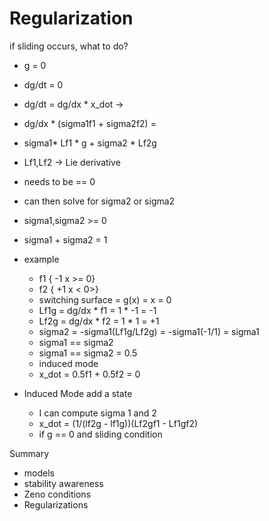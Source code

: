 # Regularization

if sliding occurs, what to do?

- g = 0
- dg/dt = 0
- dg/dt = dg/dx \* x_dot ->
- dg/dx \* (sigma1f1 + sigma2f2) =
- sigma1* Lf1 * g + sigma2 \* Lf2g
- Lf1,Lf2 -> Lie derivative
- needs to be == 0
- can then solve for sigma2 or sigma2
- sigma1,sigma2 >= 0
- sigma1 + sigma2 = 1

- example

  - f1 { -1 x >= 0}
  - f2 { +1 x < 0>}
  - switching surface = g(x) = x = 0
  - Lf1g = dg/dx \* f1 = 1 \* -1 = -1
  - Lf2g = dg/dx \* f2 = 1 \* 1 = +1
  - sigma2 = -sigma1(Lf1g/Lf2g) = -sigma1(-1/1) = sigma1
  - sigma1 == sigma2
  - sigma1 == sigma2 = 0.5
  - induced mode
  - x_dot = 0.5f1 + 0.5f2 = 0

- Induced Mode add a state
  - I can compute sigma 1 and 2
  - x_dot = (1/(lf2g - lf1g))(Lf2gf1 - Lf1gf2)
  - if g == 0 and sliding condition

Summary

- models
- stability awareness
- Zeno conditions
- Regularizations
